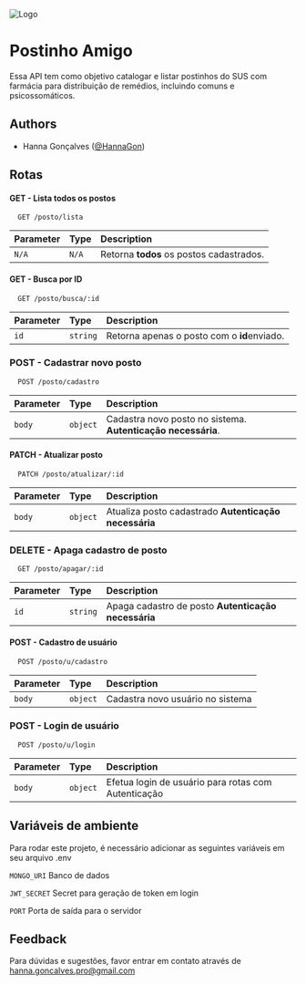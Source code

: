 
![Logo](https://i.postimg.cc/g06Xz4wg/projetofinal-postoamigo-on18.png)


# Postinho Amigo

Essa API tem como objetivo catalogar e listar postinhos do SUS com farmácia para distribuição de remédios, incluindo comuns e psicossomáticos.



## Authors

- Hanna Gonçalves ([@HannaGon](https://github.com/HannaGon))


## Rotas

#### GET - Lista todos os postos

```http
  GET /posto/lista
```

| Parameter | Type     | Description                |
| :-------- | :------- | :------------------------- |
| `N/A` | `N/A` | Retorna **todos** os postos cadastrados. |

#### GET - Busca por ID

```http
  GET /posto/busca/:id
```

| Parameter | Type     | Description                       |
| :-------- | :------- | :-------------------------------- |
| `id`      | `string` | Retorna apenas o posto com o **id**enviado. |

### POST - Cadastrar novo posto

```http
  POST /posto/cadastro
```

| Parameter | Type     | Description                |
| :-------- | :------- | :------------------------- |
| `body` | `object` | Cadastra novo posto no sistema. **Autenticação necessária**.|

#### PATCH - Atualizar posto

```http
  PATCH /posto/atualizar/:id
```

| Parameter | Type     | Description                       |
| :-------- | :------- | :-------------------------------- |
| `body`      | `object` | Atualiza posto cadastrado **Autenticação necessária** |

### DELETE - Apaga cadastro de posto

```http
  GET /posto/apagar/:id
```

| Parameter | Type     | Description                |
| :-------- | :------- | :------------------------- |
| `id` | `string` | Apaga cadastro de posto **Autenticação necessária** |

#### POST - Cadastro de usuário

```http
  POST /posto/u/cadastro
```

| Parameter | Type     | Description                       |
| :-------- | :------- | :-------------------------------- |
| `body`      | `object` | Cadastra novo usuário no sistema |

### POST - Login de usuário
```http
  POST /posto/u/login
```

| Parameter | Type     | Description                |
| :-------- | :------- | :------------------------- |
| `body` | `object` | Efetua login de usuário para rotas com Autenticação |

## Variáveis de ambiente

Para rodar este projeto, é necessário adicionar as seguintes variáveis em seu arquivo .env

`MONGO_URI` Banco de dados

`JWT_SECRET` Secret para geração de token em login

`PORT` Porta de saída para o servidor


## Feedback

Para dúvidas e sugestões, favor entrar em contato através de hanna.goncalves.pro@gmail.com

